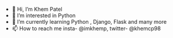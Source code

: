 - 👋 Hi, I’m Khem Patel
- 👀 I’m interested in Python
- 🌱 I’m currently learning Python , Django, Flask and many more
- 📫 How to reach me insta- @imkhemp, twitter- @khemcp98


